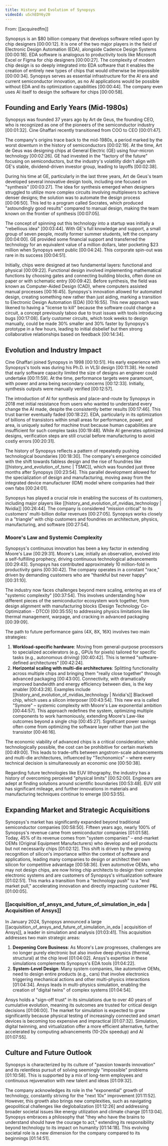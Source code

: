 ```yaml
---
title: History and Evolution of Synopsys
videoId: uSchEDY6y20
---
```


From: [[acquiredfm]] <br/> 

Synopsys is an $80 billion company that develops software relied upon by chip designers [00:00:12]. It is one of the two major players in the field of Electronic Design Automation (EDA), alongside Cadence Design Systems [00:00:18]. EDA software is analogous to productivity tools like Microsoft Excel or Figma for chip designers [00:00:27]. The complexity of modern chip design is so deeply integrated into EDA software that it enables the creation of entirely new types of chips that would otherwise be impossible [00:00:34]. Synopsys serves as essential infrastructure for the AI era and current semiconductor innovation, as no AI applications would be possible without EDA and its optimization capabilities [00:00:44]. The company even uses AI itself to design the software for chips [00:00:58].

## Founding and Early Years (Mid-1980s)

Synopsys was founded 37 years ago by Art de Geus, the founding CEO, who is recognized as one of the pioneers of the semiconductor industry [00:01:32]. Cine Ghaffari recently transitioned from COO to CEO [00:01:47].

The company's origins trace back to the mid-1980s, a period marked by the worst downturn in the history of semiconductors [00:02:19]. At the time, Art de Geus was designing chips at General Electric (GE) using four-micron technology [00:02:26]. GE had invested in the "factory of the future" focusing on semiconductors, but the industry's volatility didn't align with GE's stable, dividend-driven investor group, leading to layoffs [00:02:38].

During his time at GE, particularly in the last three years, Art de Geus's team developed several innovative design tools, including one focused on "synthesis" [00:03:27]. The idea for synthesis emerged when designers struggled to utilize more complex circuits involving multiplexers to achieve denser designs; the solution was to automate the design process [00:06:50]. This led to a program called Socrates, which produced "astoundingly good results" compared to manual design, making the team known on the frontier of synthesis [00:07:05].

The concept of spinning out this technology into a startup was initially a "rebellious idea" [00:03:44]. With GE's full knowledge and support, a small group of seven people, mostly former summer students, left the company [00:04:00]. GE provided some financial support and transferred the technology for an equivalent value of a million dollars, later pocketing $23 million when Synopsys went public [00:04:24]. This corporate spin-out was rare in its success [00:04:51].

Initially, chips were designed at two fundamental layers: functional and physical [00:09:22]. Functional design involved implementing mathematical functions by choosing gates and connecting building blocks, often done on paper or with schematic entry [00:09:42]. Before synthesis, the field was known as Computer-Aided Design (CAD), where computers assisted manual processes [00:16:45]. Synopsys's innovation allowed for automated design, creating something new rather than just aiding, marking a transition to Electronic Design Automation (EDA) [00:16:55]. This new approach was likened to having a "license to kill" because the software could change a circuit, a concept previously taboo due to trust issues with tools introducing bugs [00:17:08]. Early customer circuits, which took weeks to design manually, could be made 30% smaller and 30% faster by Synopsys's prototype in a few hours, leading to initial disbelief but then strong collaborative relationships based on feedback [00:14:34].

## Evolution and Industry Impact

Cine Ghaffari joined Synopsys in 1998 [00:10:51]. His early experience with Synopsys's tools was during his Ph.D. in VLSI design [00:11:38]. He noted that early software capacity limited the size of designs an engineer could undertake [00:11:59]. At the time, performance targets were paramount, with power and area being secondary concerns [00:12:33]. Initially, synthesis outputs were manually verified [00:12:57].

The introduction of AI for synthesis and place-and-route by Synopsys in 2018 met initial resistance from users who wanted to understand every change the AI made, despite the consistently better results [00:17:46]. This trust barrier eventually faded [00:18:22]. EDA, particularly in its optimization of billions of transistors within small areas for performance, power, and area, is uniquely suited for machine trust because human capabilities are insufficient for such complex tasks [00:19:48]. While AI generates optimized designs, verification steps are still crucial before manufacturing to avoid costly errors [00:20:31].

The history of Synopsys reflects a pattern of repeatedly pushing technological boundaries [00:18:30]. The company's emergence coincided with the shift towards fabless design and the rise of foundries like [[history_and_evolution_of_tsmc | TSMC]], which was founded just three months after Synopsys [00:23:54]. This parallel development allowed for the specialization of design and manufacturing, moving away from the integrated device manufacturer (IDM) model where companies had their own fabs [00:24:01].

Synopsys has played a crucial role in enabling the success of its customers, including major players like [[history_and_evolution_of_nvidias_technology | Nvidia]] [00:26:44]. The company is considered "mission critical" to its customers' multi-billion dollar revenues [00:27:05]. Synopsys works closely in a "triangle" with chip customers and foundries on architecture, physics, manufacturing, and software [00:27:54].

### Moore's Law and Systemic Complexity

Synopsys's continuous innovation has been a key factor in extending Moore's Law [00:29:31]. Moore's Law, initially an observation, evolved into a self-fulfilling prophecy, driving continuous technological advancements [00:29:43]. Synopsys has contributed approximately 10 million-fold in productivity gains [00:30:42]. The company operates in a constant "race," driven by demanding customers who are "thankful but never happy" [00:31:10].

The industry now faces challenges beyond mere scaling, entering an era of "systemic complexity" [00:37:54]. This involves understanding how different pieces of the semiconductor ecosystem work together, from design alignment with manufacturing blocks (Design Technology Co-Optimization - DTCO) [00:35:55] to addressing physics limitations like thermal management, warpage, and cracking in advanced packaging [00:39:09].

The path to future performance gains (4X, 8X, 16X) involves two main strategies:
1.  **Workload-specific hardware**: Moving from general-purpose processors to specialized accelerators (e.g., GPUs for pixels) tailored for specific tasks (e.g., autonomous driving) [00:40:42]. This is termed "software-defined architectures" [00:42:24].
2.  **Horizontal scaling with multi-die architectures**: Splitting functionality across multiple chips and bringing them "really close together" through advanced packaging [00:43:00]. Connectivity, with dramatically improved bandwidth and energy efficiency between dies, is the key enabler [00:43:28]. Examples include [[history_and_evolution_of_nvidias_technology | Nvidia's]] Blackwell chip, which uses a silicon interposer [00:43:54]. This new era is called "Symore" – systemic complexity with Moore's Law exponential ambition [00:44:57]. This approach redefines the system, optimizing multiple components to work harmoniously, extending Moore's Law-like outcomes beyond a single chip [00:45:27]. Significant power savings often come from optimizing the software layer rather than just the transistor [00:46:16].

The economic viability of advanced chips is a critical consideration; while technologically possible, the cost can be prohibitive for certain markets [00:49:00]. This leads to trade-offs between angstrom-scale advancements and multi-die architectures, influenced by "Techonomics" – where every technical decision is simultaneously an economic one [00:50:38].

Regarding future technologies like EUV lithography, the industry has a history of overcoming perceived "physical limits" [00:52:00]. Engineers are adept at finding solutions around scientific boundaries [00:53:48]. EUV still has significant mileage, and further innovations in materials and manufacturing techniques continue to emerge [00:53:55].

## Expanding Market and Strategic Acquisitions

Synopsys's market has significantly expanded beyond traditional semiconductor companies [00:58:50]. Fifteen years ago, nearly 100% of Synopsys's revenue came from semiconductor companies [01:01:58]. Today, 45% of its revenue comes from "system companies" – end-market OEMs (Original Equipment Manufacturers) who develop and sell products but not necessarily chips [01:02:12]. This shift is driven by the growing recognition of silicon's importance within the context of software and applications, leading many companies to design or architect their own silicon for competitive advantage [00:58:36]. Even automotive OEMs, who may not design chips, are now hiring chip architects to design their complex electronic systems and are customers of Synopsys's virtualization software [01:02:51]. This marks a transition from a "technology push" to a "end market pull," accelerating innovation and directly impacting customer P&L [01:00:05].

### [[acquisition_of_ansys_and_future_of_simulation_in_eda | Acquisition of Ansys]]

In January 2024, Synopsys announced a large [[acquisition_of_ansys_and_future_of_simulation_in_eda | acquisition of Ansys]], a leader in simulation and analysis [01:03:41]. This acquisition addresses two main strategic areas:
1.  **Deepening Core Business**: As Moore's Law progresses, challenges are no longer purely electronic but also involve deep physics (thermal, structural) at the chip level [01:04:02]. Ansys's expertise in these simulations complements Synopsys's EDA tools [01:04:22].
2.  **System-Level Design**: Many system companies, like automotive OEMs, need to design entire products (e.g., cars) that involve electronics triggering mechanical actions and other multi-physics interactions [01:04:34]. Ansys leads in multi-physics simulation, enabling the creation of "digital twins" of complex systems [01:04:54].

Ansys holds a "sign-off trust" in its simulations due to over 40 years of cumulative evolution, meaning its outcomes are trusted for critical design decisions [01:06:00]. The market for simulation is expected to grow significantly because physical testing of increasingly connected and smart devices is becoming too expensive and impractical [01:07:32]. Simulation, digital twinning, and virtualization offer a more efficient alternative, further accelerated by computing advancements (10-20x speedup) and AI [01:07:55].

## Culture and Future Outlook

Synopsys is characterized by its culture of "passion towards innovation" and its relentless pursuit of solving seemingly "impossible" problems [01:10:58]. This is supported by a mix of long-term employees and continuous rejuvenation with new talent and ideas [01:09:32].

The company acknowledges its role in the "exponential" growth of technology, constantly striving for the "next 10x" improvement [01:11:52]. However, this growth also brings new complexities, such as navigating geopolitical challenges like deglobalization [01:12:26] and addressing broader societal issues like energy utilization and climate change [01:13:04]. Synopsys embraces a philosophy that "they who have the brains to understand should have the courage to act," extending its responsibility beyond technology to its impact on humanity [01:14:18]. This evolving societal role is a new dimension for the company compared to its beginnings [01:14:51].